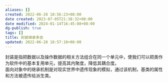 ```yaml
---
aliases: []
created: 2022-06-28 18:56:23+08:00
date created: 2023-07-05T21:38:32+08:00
date modified: 2024-01-14T16:45:08+08:00
dg-publish: true
tags: []
title: 封装继承多态
updated: 2022-06-28 18:57:10+08:00
---
```


封装是指把数据以及操作数据的相关方法组合在同一个单元中，使我们可以把类作为软件中的基本复用单元，提高其内聚度，降低其耦合度。  
面向对象中的继承机制是对现实世界中遗传现象的模拟，通过该机制，基类的属性和方法被遗传给派生类。